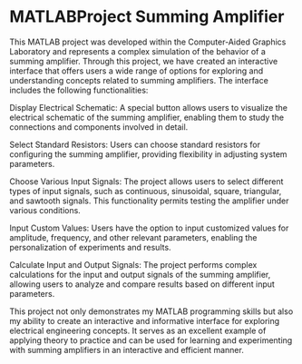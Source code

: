 # MATLABProject Summing Amplifier
This MATLAB project was developed within the Computer-Aided Graphics Laboratory and represents a complex simulation of the behavior of a summing amplifier. Through this project, we have created an interactive interface that offers users a wide range of options for exploring and understanding concepts related to summing amplifiers. The interface includes the following functionalities:

Display Electrical Schematic: A special button allows users to visualize the electrical schematic of the summing amplifier, enabling them to study the connections and components involved in detail.

Select Standard Resistors: Users can choose standard resistors for configuring the summing amplifier, providing flexibility in adjusting system parameters.

Choose Various Input Signals: The project allows users to select different types of input signals, such as continuous, sinusoidal, square, triangular, and sawtooth signals. This functionality permits testing the amplifier under various conditions.

Input Custom Values: Users have the option to input customized values for amplitude, frequency, and other relevant parameters, enabling the personalization of experiments and results.

Calculate Input and Output Signals: The project performs complex calculations for the input and output signals of the summing amplifier, allowing users to analyze and compare results based on different input parameters.

This project not only demonstrates my MATLAB programming skills but also my ability to create an interactive and informative interface for exploring electrical engineering concepts. It serves as an excellent example of applying theory to practice and can be used for learning and experimenting with summing amplifiers in an interactive and efficient manner.
